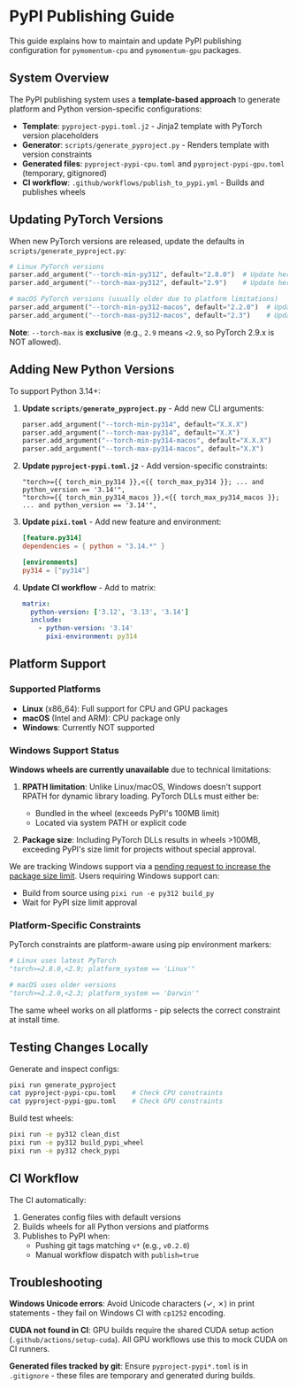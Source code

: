 # PyPI Publishing Guide

This guide explains how to maintain and update PyPI publishing configuration for `pymomentum-cpu` and `pymomentum-gpu` packages.

## System Overview

The PyPI publishing system uses a **template-based approach** to generate platform and Python version-specific configurations:

- **Template**: `pyproject-pypi.toml.j2` - Jinja2 template with PyTorch version placeholders
- **Generator**: `scripts/generate_pyproject.py` - Renders template with version constraints
- **Generated files**: `pyproject-pypi-cpu.toml` and `pyproject-pypi-gpu.toml` (temporary, gitignored)
- **CI workflow**: `.github/workflows/publish_to_pypi.yml` - Builds and publishes wheels

## Updating PyTorch Versions

When new PyTorch versions are released, update the defaults in `scripts/generate_pyproject.py`:

```python
# Linux PyTorch versions
parser.add_argument("--torch-min-py312", default="2.8.0")  # Update here
parser.add_argument("--torch-max-py312", default="2.9")    # Update here

# macOS PyTorch versions (usually older due to platform limitations)
parser.add_argument("--torch-min-py312-macos", default="2.2.0")  # Update here
parser.add_argument("--torch-max-py312-macos", default="2.3")    # Update here
```

**Note**: `--torch-max` is **exclusive** (e.g., `2.9` means `<2.9`, so PyTorch 2.9.x is NOT allowed).

## Adding New Python Versions

To support Python 3.14+:

1. **Update `scripts/generate_pyproject.py`** - Add new CLI arguments:
   ```python
   parser.add_argument("--torch-min-py314", default="X.X.X")
   parser.add_argument("--torch-max-py314", default="X.X")
   parser.add_argument("--torch-min-py314-macos", default="X.X.X")
   parser.add_argument("--torch-max-py314-macos", default="X.X")
   ```

2. **Update `pyproject-pypi.toml.j2`** - Add version-specific constraints:
   ```jinja
   "torch>={{ torch_min_py314 }},<{{ torch_max_py314 }}; ... and python_version == '3.14'",
   "torch>={{ torch_min_py314_macos }},<{{ torch_max_py314_macos }}; ... and python_version == '3.14'",
   ```

3. **Update `pixi.toml`** - Add new feature and environment:
   ```toml
   [feature.py314]
   dependencies = { python = "3.14.*" }

   [environments]
   py314 = ["py314"]
   ```

4. **Update CI workflow** - Add to matrix:
   ```yaml
   matrix:
     python-version: ['3.12', '3.13', '3.14']
     include:
       - python-version: '3.14'
         pixi-environment: py314
   ```

## Platform Support

### Supported Platforms
- **Linux** (x86_64): Full support for CPU and GPU packages
- **macOS** (Intel and ARM): CPU package only
- **Windows**: Currently NOT supported

### Windows Support Status

**Windows wheels are currently unavailable** due to technical limitations:

1. **RPATH limitation**: Unlike Linux/macOS, Windows doesn't support RPATH for dynamic library loading. PyTorch DLLs must either be:
   - Bundled in the wheel (exceeds PyPI's 100MB limit)
   - Located via system PATH or explicit code

2. **Package size**: Including PyTorch DLLs results in wheels >100MB, exceeding PyPI's size limit for projects without special approval.

We are tracking Windows support via a [pending request to increase the package size limit](#). Users requiring Windows support can:
- Build from source using `pixi run -e py312 build_py`
- Wait for PyPI size limit approval

### Platform-Specific Constraints

PyTorch constraints are platform-aware using pip environment markers:

```python
# Linux uses latest PyTorch
"torch>=2.8.0,<2.9; platform_system == 'Linux'"

# macOS uses older versions
"torch>=2.2.0,<2.3; platform_system == 'Darwin'"
```

The same wheel works on all platforms - pip selects the correct constraint at install time.

## Testing Changes Locally

Generate and inspect configs:
```bash
pixi run generate_pyproject
cat pyproject-pypi-cpu.toml    # Check CPU constraints
cat pyproject-pypi-gpu.toml    # Check GPU constraints
```

Build test wheels:
```bash
pixi run -e py312 clean_dist
pixi run -e py312 build_pypi_wheel
pixi run -e py312 check_pypi
```

## CI Workflow

The CI automatically:
1. Generates config files with default versions
2. Builds wheels for all Python versions and platforms
3. Publishes to PyPI when:
   - Pushing git tags matching `v*` (e.g., `v0.2.0`)
   - Manual workflow dispatch with `publish=true`

## Troubleshooting

**Windows Unicode errors**: Avoid Unicode characters (✓, ✗) in print statements - they fail on Windows CI with `cp1252` encoding.

**CUDA not found in CI**: GPU builds require the shared CUDA setup action (`.github/actions/setup-cuda`). All GPU workflows use this to mock CUDA on CI runners.

**Generated files tracked by git**: Ensure `pyproject-pypi*.toml` is in `.gitignore` - these files are temporary and generated during builds.

